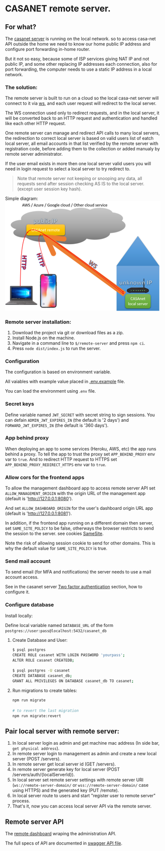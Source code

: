 # CASANET remote server.

## For what?
The [casanet server](https://github.com/casanet/casanet-server) is running on the local network. 
so to access casa-net API outside the home we need to know our home public IP address and configure port forwarding in-home router.

But it not so easy, because some of ISP services giving NAT IP and not public IP, and some other replacing IP addresses each connection,
also for port forwarding, the computer needs to use a static IP address in a local network.

### The solution:
The remote server is built to run on a cloud so the local casa-net server will connect to it via [ws](https://www.w3.org/TR/websockets/),
and each user request will redirect to the local server.

The WS connection used only to redirect requests,
and in the local server, it will be converted back to an HTTP request and authentication and handled like each other HTTP request.

One remote server can manage and redirect API calls to many local servers,
the redirection to correct local server is based on valid users list of eatch local server, all email accounts in that list verified by the remote server with registration code, before adding them to the collection or added manualy by remote server administrator.

If the user email exists in more then one local server valid users you will need in login request to select a local server to try redirect to.

> Note that remote server not keeping or snooping any data, 
all requests send after session checking AS IS to the local server. (except user session key hash).

Simple diagram:
![Screenshot](./docs/images/remote-diagram.png)

### Remote server installation:
1. Download the project via git or download files as a zip.
1. Install Node.js on the machine.
1. Navigate in a command line to `$/remote-server` and press `npm ci`.
1. Press `node dist/index.js` to run the server.

### Configuration

The configuration is based on environment variable.

All vaiables with example value placed in [.env.example](./.env.example) file.

You can load the environment using .`env` file.

### Secret keys

Define variable named `JWT_SECRET` with secret string to sign sessions.
You can defain `ADMIN_JWT_EXPIRES_IN` (the default is '2 days') and `FORWARD_JWT_EXPIRES_IN` (the default is '360 days'). 

### App behind proxy
When deploying an app to some services (Heroku, AWS, etc) the app runs behind a proxy.
To tell the app to trust the proxy set `APP_BEHIND_PROXY` env var to `true`.
And to redirect HTTP request to HTTPS set `APP_BEHIND_PROXY_REDIRECT_HTTPS` env var to `true`.

### Allow cors for the frontend apps
To allow the management dashboard app to access remote server API set `ALLOW_MANAGEMENT_ORIGIN` with the origin URL of the management app (default is 'http://127.0.0.1:8080'). 

And set `ALLOW_DASHBOARD_ORIGIN` for the user's dashboard origin URL app (default is 'http://127.0.0.1:8081').

In addition, if the frontend app running on a different domain then server, set `SAME_SITE_POLICY` to be false, otherways the browser restricts to send the session to the server. see cookies [SameSite](https://developer.mozilla.org/en-US/docs/Web/HTTP/Headers/Set-Cookie).

Note the risk of allowing session cookie to send for other domains. 
This is why the default value for `SAME_SITE_POLICY` is true.

### Send mail account
To send email (for MFA and notifications) the server needs to use a mail account access.

See in the casanet server [Two factor authentication](https://github.com/casanet/casanet-server/tree/development/backend#two-factor-authentication-mfa) section, how to configure it.

### Configure database

Install locally:

Define local variable named `DATABASE_URL` of the form `postgres://user:pass@localhost:5432/casanet_db`

1. Create Database and User:

   ```bash
   $ psql postgres
   CREATE ROLE casanet WITH LOGIN PASSWORD 'yourpass';
   ALTER ROLE casanet CREATEDB;

   $ psql postgres -U casanet
   CREATE DATABASE casanet_db;
   GRANT ALL PRIVILEGES ON DATABASE casanet_db TO casanet;
   ```
   
2. Run migrations to create tables:

   ```bash
   npm run migrate

   # to revert the last migration
   npm run migrate:revert
   ```

## Pair local server with remote server:
1) In local server login as admin and get machine mac address (In side bar, `get physical address`). 
1) In remote server login to management as admin and create a new local server (POST /servers).
1) In remote server get local server id (GET /servers).
1) In remote server generate key for local server (POST /servers/auth/{localServerId}).
1) In local server set remote server settings with remote server URI (`ws://remote-server-domain/` or `wss://remote-server-domain/` case using HTTPS)
and the generated key (PUT /remote).
1) In local server route to users and start "register user to remote server" process.
1) That's it, now you can access local server API via the remote server.

## Remote server API
The [remote dashboard](https://github.com/casanet/remote-dashboard) wraping the administration API. 

The full specs of API are documented in [swagger API file](./swagger.yaml).
